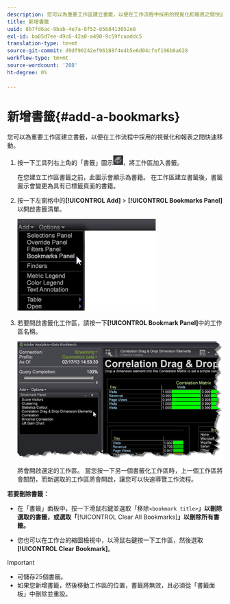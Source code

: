 ```yaml
---
description: 您可以為重要工作區建立書籤，以便在工作流程中採用的視覺化和報表之間快速移動。
title: 新增書籤
uuid: 8b7fd6ac-9bab-4e7a-8f52-8568413052e8
exl-id: ba05d7ee-49c6-42a0-a490-9c59fcaaddc5
translation-type: tm+mt
source-git-commit: d9df90242ef96188f4e4b5e6d04cfef196b0a628
workflow-type: tm+mt
source-wordcount: '208'
ht-degree: 0%

---
```


# 新增書籤{#add-a-bookmarks}

您可以為重要工作區建立書籤，以便在工作流程中採用的視覺化和報表之間快速移動。

1. 按一下工具列右上角的「書籤」圖示![](assets/bookmark_icon.png)，將工作區加入書籤。

   在您建立工作區書籤之前，此圖示會顯示為書籍。 在工作區建立書籤後，書籤圖示會變更為具有已標籤頁面的書籍。

1. 按一下左窗格中的&#x200B;**[!UICONTROL Add]** > **[!UICONTROL Bookmarks Panel]**&#x200B;以開啟書籤清單。

   ![](assets/bookmarks_panel.png)

1. 若要開啟書籤化工作區，請按一下&#x200B;**[!UICONTROL Bookmark Panel]**&#x200B;中的工作區名稱。

   ![](assets/bookmarks_panel_left.png)

   將會開啟選定的工作區。 當您按一下另一個書籤化工作區時，上一個工作區將會關閉，而新選取的工作區將會開啟，讓您可以快速導覽工作流程。

**若要刪除書籤：**

* 在「書籤」面板中，按一下滑鼠右鍵並選取「移除&#x200B;`<bookmark title>`**」以刪除選取的書籤，或選取「**[!UICONTROL Clear All Bookmarks]**」以刪除所有書籤。**

* 您也可以在工作台的縮圖檢視中，以滑鼠右鍵按一下工作區，然後選取&#x200B;**[!UICONTROL Clear Bookmark]**。

>[!IMPORTANT]
>
>* 可儲存25個書籤。
>* 如果您新增書籤，然後移動工作區的位置，書籤將無效，且必須從「書籤面板」中刪除並重設。

